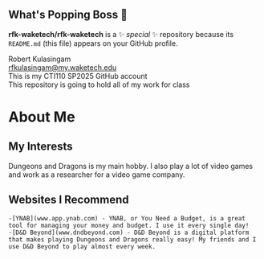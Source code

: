## What's Popping Boss 👋

**rfk-waketech/rfk-waketech** is a ✨ _special_ ✨ repository because its `README.md` (this file) appears on your GitHub profile.

Robert Kulasingam  
rfkulasingam@my.waketech.edu  
This is my CTI110 SP2025 GitHub account  
This repository is going to hold all of my work for class  
# About Me  
## My Interests
Dungeons and Dragons is my main hobby. I also play a lot of video games and work as a researcher for a video game company.
## Websites I Recommend
	-[YNAB](www.app.ynab.com) - YNAB, or You Need a Budget, is a great tool for managing your money and budget. I use it every single day!  
	-[D&D Beyond](www.dndbeyond.com) - D&D Beyond is a digital platform that makes playing Dungeons and Dragons really easy! My friends and I use D&D Beyond to play almost every week.